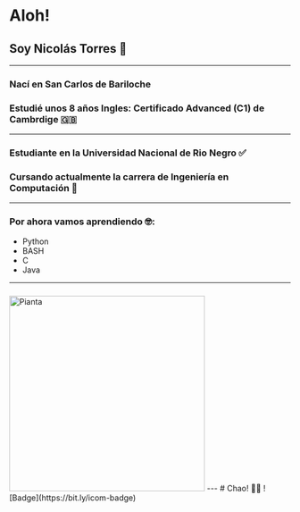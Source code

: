 # Aloh!
## Soy Nicolás Torres 🤠
---
### Nací en San Carlos de Bariloche
### Estudié unos 8 años Ingles: Certificado Advanced (C1) de Cambrdige 🇬🇧
---
### Estudiante en la Universidad Nacional de Rio Negro ✅
### Cursando actualmente la carrera de Ingeniería en Computación 🤩
---
### Por ahora vamos aprendiendo 🤓:
- Python
- BASH
- C
- Java
---
### 
<img src="https://avatars.githubusercontent.com/u/71991509?v=4" alt="Pianta" width="350" height="350">
---
# Chao! 🐱‍👤
![Badge](https://bit.ly/icom-badge)
